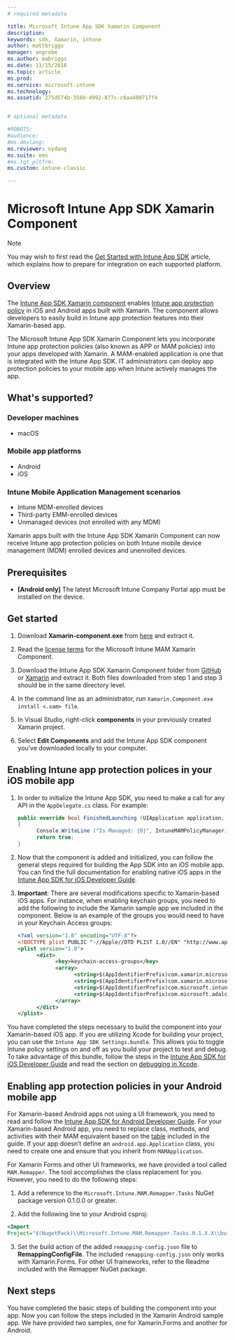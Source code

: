 ```yaml
---
# required metadata

title: Microsoft Intune App SDK Xamarin Component 
description:
keywords: sdk, Xamarin, intune
author: mattbriggs
manager: angrobe
ms.author: mabriggs
ms.date: 11/15/2016
ms.topic: article
ms.prod:
ms.service: microsoft-intune
ms.technology:
ms.assetid: 275d574b-3560-4992-877c-c6aa480717f4


# optional metadata

#ROBOTS:
#audience:
#ms.devlang:
ms.reviewer: oydang
ms.suite: ems
#ms.tgt_pltfrm:
ms.custom: intune-classic

---
```


# Microsoft Intune App SDK Xamarin Component

> [!NOTE]
> You may wish to first read the [Get Started with Intune App SDK](app-sdk-get-started.md) article, which explains how to prepare for integration on each supported platform.



## Overview
The [Intune App SDK Xamarin component](https://components.xamarin.com/view/microsoft.intune.mam) enables [Intune app protection policy](/intune-classic/deploy-use/protect-app-data-using-mobile-app-management-policies-with-microsoft-intune) in iOS and Android apps built with Xamarin. The component allows developers to easily build in Intune app protection features into their Xamarin-based app.

The Microsoft Intune App SDK Xamarin Component lets you incorporate Intune app protection policies (also known as APP or MAM policies) into your apps developed with Xamarin. A MAM-enabled application is one that is integrated with the Intune App SDK. IT administrators can deploy app protection policies to your mobile app when Intune actively manages the app.

## What's supported?

### Developer machines
* macOS


### Mobile app platforms
* Android
* iOS


### Intune Mobile Application Management scenarios

* Intune MDM-enrolled devices
* Third-party EMM-enrolled devices
* Unmanaged devices (not enrolled with any MDM)

Xamarin apps built with the Intune App SDK Xamarin Component can now receive Intune app protection policies on both Intune mobile device management (MDM) enrolled devices and unenrolled devices.

## Prerequisites

* **[Android only]** The latest Microsoft Intune Company Portal app must be installed on the device.

## Get started

1.	Download **Xamarin-component.exe** from [here](https://components.xamarin.com/submit/xpkg) and extract it.

2. Read the [license terms](https://components.xamarin.com/license/microsoft.intune.mam) for the Microsoft Intune MAM Xamarin Component.

3.	Download the Intune App SDK Xamarin Component folder from [GitHub](https://github.com/msintuneappsdk/intune-app-sdk-xamarin) or [Xamarin](https://components.xamarin.com/license/microsoft.intune.mam) and extract it. Both files downloaded from step 1 and step 3 should be in the same directory level.

4.	In the command line as an administrator, run `Xamarin.Component.exe install <.xam> file`.

5.	In Visual Studio, right-click **components** in your previously created Xamarin project.

6.	Select **Edit Components** and add the Intune App SDK component you’ve downloaded locally to your computer.



## Enabling Intune app protection polices in your iOS mobile app
1.	In order to initialize the Intune App SDK, you need to make a call for any API in the `AppDelegate.cs` class. For example:

      ```csharp
      public override bool FinishedLaunching (UIApplication application, NSDictionary launchOptions)
      {
            Console.WriteLine ("Is Managed: {0}", IntuneMAMPolicyManager.Instance.PrimaryUser != null);
            return true;
      }

      ```

2.	Now that the component is added and initialized, you can follow the general steps required for building the App SDK into an iOS mobile app. You can find the full documentation for enabling native iOS apps in the [Intune App SDK for iOS Developer Guide](app-sdk-ios.md).
3. **Important**: There are several modifications specific to Xamarin-based iOS apps. For instance, when enabling keychain groups, you need to add the following to include the Xamarin sample app we included in the component. Below is an example of the groups you would need to have in your Keychain Access groups:

      ```xml
      <?xml version="1.0" encoding="UTF-8"?>
      <!DOCTYPE plist PUBLIC "-//Apple//DTD PLIST 1.0//EN" "http://www.apple.com/DTDs/PropertyList-1.0.dtd">
      <plist version="1.0">
            <dict>
                  <key>keychain-access-groups</key>
                  <array>
                        <string>$(AppIdentifierPrefix)com.xamarin.microsoftintunesample</string>
                        <string>$(AppIdentifierPrefix)com.xamarin.microsoftintunesample.intunemam</string>
                        <string>$(AppIdentifierPrefix)com.microsoft.intune.mam</string>
                        <string>$(AppIdentifierPrefix)com.microsoft.adalcache</string>
                  </array>
            </dict>
      </plist>
      ```

You have completed the steps necessary to build the component into your Xamarin-based iOS app. If you are utilizing Xcode for building your project, you can use the `Intune App SDK Settings.bundle`. This allows you to toggle Intune policy settings on and off as you build your project to test and debug. To take advantage of this bundle, follow the steps in the [Intune App SDK for iOS Developer Guide](app-sdk-ios.md) and read the section on [debugging in Xcode](app-sdk-ios.md#status-result-and-debug-notifications).

## Enabling app protection policies in your Android mobile app
For Xamarin-based Android apps not using a UI framework, you need to read and follow the [Intune App SDK for Android Developer Guide](app-sdk-android.md). For your Xamarin-based Android app, you need to replace class, methods, and activities with their MAM equivalent based on the [table](app-sdk-android.md#replace-classes-methods-and-activities-with-their-mam-equivalent) included in the guide. If your app doesn’t define an `android.app.Application` class, you need to create one and ensure that you inherit from `MAMApplication`.

For Xamarin Forms and other UI frameworks, we have provided a tool called `MAM.Remapper`. The tool accomplishes the class replacement for you. However, you need to do the following steps:

1.  Add a reference to the `Microsoft.Intune.MAM.Remapper.Tasks` NuGet package version 0.1.0.0 or greater.

2.  Add the following line to your Android csproj:
  ```xml
  <Import
  Project="$(NugetPack)\\Microsoft.Intune.MAM.Remapper.Tasks.0.1.X.X\\build\\MonoAndroid10\\Microsoft.Intune.MAM.Remapper.targets" />
  ```

3.  Set the build action of the added `remapping-config.json` file to **RemappingConfigFile**. The included `remapping-config.json` only works with Xamarin.Forms. For other UI frameworks, refer to the Readme included with the Remapper NuGet package.

## Next steps

You have completed the basic steps of building the component into your app. Now you can follow the steps included in the Xamarin Android sample app. We have provided two samples, one for Xamarin.Forms and another for Android.